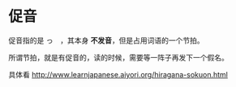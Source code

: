 # 促音

促音指的是 っ　，其本身 **不发音**，但是占用词语的一个节拍。

所谓节拍，就是有促音的，读的时候，需要等一阵子再发下一个假名。

具体看 http://www.learnjapanese.aiyori.org/hiragana-sokuon.html
